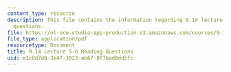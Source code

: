 ```yaml
---
content_type: resource
description: This file contains the information regarding 9.14 lecture 5-6 reading
  questions.
file: https://ol-ocw-studio-app-production.s3.amazonaws.com/courses/9-14-brain-structure-and-its-origins-spring-2014/e1c8d7d83e473023ab678f7bad8dd5fc_MIT9_14S14_Lec5-6ReadQue.pdf
file_type: application/pdf
resourcetype: Document
title: 9.14 Lecture 5-6 Reading Questions
uid: e1c8d7d8-3e47-3023-ab67-8f7bad8dd5fc
---
```

